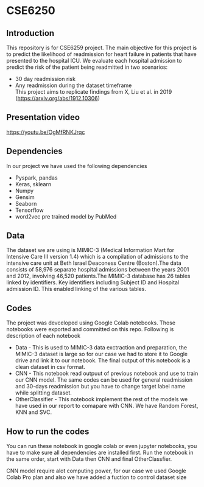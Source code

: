 # CSE6250
## Introduction
This repository is for CSE6259 project. The main objective for this project is to predict the likelihood of readmission for heart failure in patients that have presented to the hospital ICU. We evaluate each hospital admission to predict the risk of the patient being readmitted in two scenarios:  
- 30 day readmission risk  
- Any readmission during the dataset timeframe  
This project aims to replicate findings from X, Liu et al. in 2019 (https://arxiv.org/abs/1912.10306)

## Presentation video
https://youtu.be/OgMfRNKJrqc

## Dependencies
In our project we have used the following dependencies
- Pyspark, pandas
- Keras, sklearn
- Numpy
- Gensim
- Seaborn
- Tensorflow
- word2vec pre trained model by PubMed
## Data
The dataset we are using is MIMIC-3 (Medical Information Mart for Intensive Care III version 1.4) which is a compilation of admissions to the intensive care unit at Beth Israel Deaconess Centre (Boston).The data consists of 58,976 separate hospital admissions between the years 2001 and 2012, involving 46,520 patients.The MIMIC-3 database has 26 tables linked by identifiers. Key identifiers including Subject ID and Hospital admission ID. This enabled linking of the various tables.
## Codes
The project was devceloped using Google Colab notebooks. Those notebooks were exported and committed on this repo. Following is description of each notebook
- Data - This is used to MIMIC-3 data exctraction and preparation, the MIMIC-3 dataset is large so for our case we had to store it to Google drive and link it to our notebook. The final output of this notebook is a clean dataset in csv format.
- CNN - This notebook read outpuut of previous notebook and use to train our CNN model. The same codes can be used for general readmission and 30-days readmission but you have to change target label name while splitting dataset.
- OtherClassifier - This notebook implement the rest of the models we have used in our report to comapare with CNN. We have Random Forest, KNN and SVC.
## How to run the codes
You can run these notebook in google colab or even jupyter notebooks, you have to make sure all dependencies are installed first. Run the notebook in the same order, start with Data then CNN and final OtherClassfier.

CNN model require alot computing power, for our case we used Google Colab Pro plan and also we have added a fuction to control dataset size
